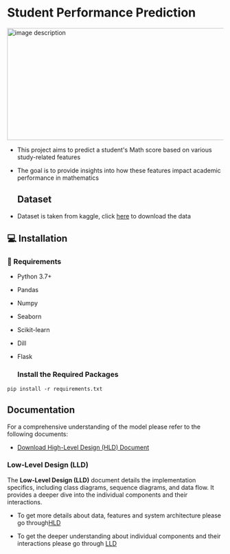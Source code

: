 # Student Performance Prediction
<img src="https://github.com/user-attachments/assets/7a7671ed-e3e2-48c6-805b-75675bb03e21" alt="image description" width="550" height="260">

- This project aims to predict a student's Math score based on various study-related features 
- The goal is to provide insights into how these features impact academic performance in mathematics
  

  ## Dataset
- Dataset is taken from kaggle, click  [here](https://github.com/Fatimarz/Machine-Learning-Projects/blob/main/Student_performance_prediction/notebook/stud.csv) to download the data
  

## 💻 Installation
### 🔧  Requirements

- Python 3.7+
- Pandas
- Numpy
- Seaborn
- Scikit-learn
- Dill
- Flask

  ### Install the Required Packages
```
pip install -r requirements.txt

```

## Documentation
For a comprehensive understanding of the model please refer to the following documents:

- [Download High-Level Design (HLD) Document](path/to/hld-document.pdf)

### Low-Level Design (LLD)

The **Low-Level Design (LLD)** document details the implementation specifics, including class diagrams, sequence diagrams, and data flow. It provides a deeper dive into the individual components and their interactions.

- To get more details about data, features and system architecture please go through[HLD](https://github.com/Fatimarz/Machine-Learning-Projects/blob/main/Student_performance_prediction/doc/(HLD).docx)

- To get the deeper understanding about individual components and their interactions please go through [LLD]()





  
